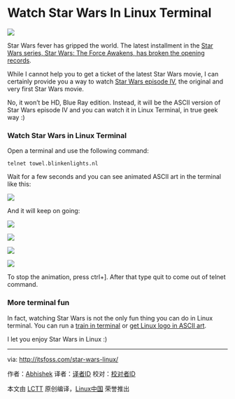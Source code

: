 Watch Star Wars In Linux Terminal
================================================================================
![](http://itsfoss.com/wp-content/uploads/2015/12/Star-Wars-Linux-Terminal-2.png)

Star Wars fever has gripped the world. The latest installment in the [Star Wars series, Star Wars: The Force Awakens, has broken the opening records][1].

While I cannot help you to get a ticket of the latest Star Wars movie, I can certainly provide you a way to watch [Star Wars episode IV][2], the original and very first Star Wars movie.

No, it won’t be HD, Blue Ray edition. Instead, it will be the ASCII version of Star Wars episode IV and you can watch it in Linux Terminal, in true geek way :)

### Watch Star Wars in Linux Terminal ###

Open a terminal and use the following command:

    telnet towel.blinkenlights.nl

Wait for a few seconds and you can see animated ASCII art in the terminal like this:

![](http://itsfoss.com/wp-content/uploads/2015/12/Star-Wars-Linux-Terminal.png)

And it will keep on going:

![](http://itsfoss.com/wp-content/uploads/2015/12/Star-Wars-Linux-Terminal-1.png)

![](http://itsfoss.com/wp-content/uploads/2015/12/Star-Wars-Linux-Terminal-2.png)

![](http://itsfoss.com/wp-content/uploads/2015/12/Star-Wars-Linux-Terminal-3.png)

![](http://itsfoss.com/wp-content/uploads/2015/12/Star-Wars-Linux-Terminal-5.png)

To stop the animation, press ctrl+]. After that type quit to come out of telnet command.

### More terminal fun ###

In fact, watching Star Wars is not the only fun thing you can do in Linux terminal. You can run a [train in terminal][3] or [get Linux logo in ASCII art][4].

I let you enjoy Star Wars in Linux :)

--------------------------------------------------------------------------------

via: http://itsfoss.com/star-wars-linux/

作者：[Abhishek][a]
译者：[译者ID](https://github.com/译者ID)
校对：[校对者ID](https://github.com/校对者ID)

本文由 [LCTT](https://github.com/LCTT/TranslateProject) 原创编译，[Linux中国](https://linux.cn/) 荣誉推出

[a]:http://itsfoss.com/author/abhishek/
[1]:http://www.gamespot.com/articles/star-wars-7-breaks-thursday-night-movie-opening-re/1100-6433246/
[2]:http://www.imdb.com/title/tt0076759/
[3]:http://itsfoss.com/ubuntu-terminal-train/
[4]:http://itsfoss.com/display-linux-logo-in-ascii/
